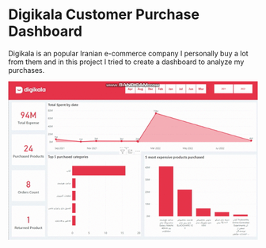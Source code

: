 # Digikala Customer Purchase Dashboard

Digikala is an popular Iranian e-commerce company I personally buy a lot from them and in this project I tried to create a dashboard to analyze my purchases.

![alt Text](https://github.com/meysamraz/digikala-customer-purchase-dashboard/blob/master/src/preview.gif)
